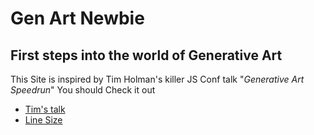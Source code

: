 # Gen Art Newbie

## First steps into the world of Generative Art

This Site is inspired by Tim Holman's killer JS Conf talk
"_Generative Art Speedrun_" You should Check it out

- [Tim's talk](https://www.youtube.com/watch?v=pvZiB7NkT8M&t=9078s)
- [Line Size](gen-art-newbie.vercel.app)
